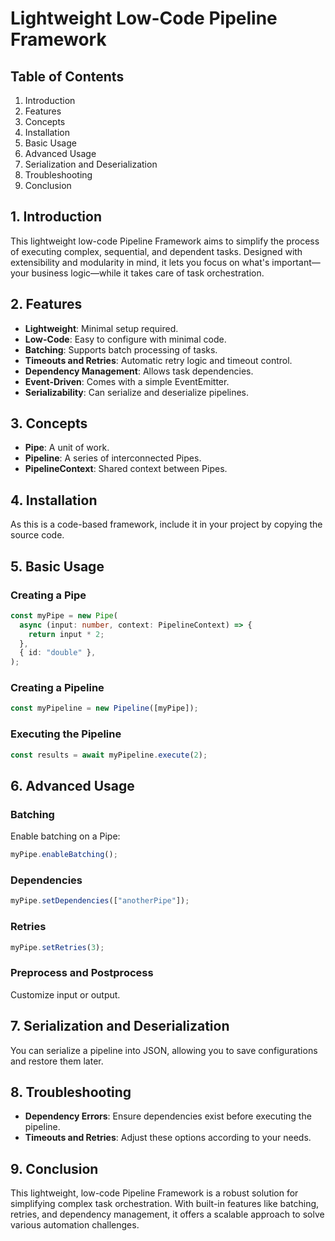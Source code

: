 # Lightweight Low-Code Pipeline Framework

## Table of Contents

1. Introduction
2. Features
3. Concepts
4. Installation
5. Basic Usage
6. Advanced Usage
7. Serialization and Deserialization
8. Troubleshooting
9. Conclusion

## 1. Introduction

This lightweight low-code Pipeline Framework aims to simplify the process of executing complex, sequential, and dependent tasks. Designed with extensibility and modularity in mind, it lets you focus on what's important—your business logic—while it takes care of task orchestration.

## 2. Features

- **Lightweight**: Minimal setup required.
- **Low-Code**: Easy to configure with minimal code.
- **Batching**: Supports batch processing of tasks.
- **Timeouts and Retries**: Automatic retry logic and timeout control.
- **Dependency Management**: Allows task dependencies.
- **Event-Driven**: Comes with a simple EventEmitter.
- **Serializability**: Can serialize and deserialize pipelines.

## 3. Concepts

- **Pipe**: A unit of work.
- **Pipeline**: A series of interconnected Pipes.
- **PipelineContext**: Shared context between Pipes.

## 4. Installation

As this is a code-based framework, include it in your project by copying the source code.

## 5. Basic Usage

### Creating a Pipe

```ts
const myPipe = new Pipe(
  async (input: number, context: PipelineContext) => {
    return input * 2;
  },
  { id: "double" },
);
```

### Creating a Pipeline

```ts
const myPipeline = new Pipeline([myPipe]);
```

### Executing the Pipeline

```ts
const results = await myPipeline.execute(2);
```

## 6. Advanced Usage

### Batching

Enable batching on a Pipe:

```ts
myPipe.enableBatching();
```

### Dependencies

```ts
myPipe.setDependencies(["anotherPipe"]);
```

### Retries

```ts
myPipe.setRetries(3);
```

### Preprocess and Postprocess

Customize input or output.

## 7. Serialization and Deserialization

You can serialize a pipeline into JSON, allowing you to save configurations and restore them later.

## 8. Troubleshooting

- **Dependency Errors**: Ensure dependencies exist before executing the pipeline.
- **Timeouts and Retries**: Adjust these options according to your needs.

## 9. Conclusion

This lightweight, low-code Pipeline Framework is a robust solution for simplifying complex task orchestration. With built-in features like batching, retries, and dependency management, it offers a scalable approach to solve various automation challenges.
